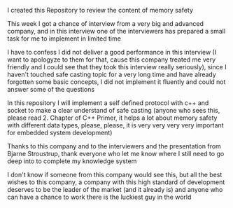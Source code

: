 I created this Repository to review the content of memory safety

This week I got a chance of interview from a very big and advanced company,
and in this interview one of the interviewers has prepared a small task for me to implement in limited time

I have to confess I did not deliver a good performance in this interview (I want to apologyze to them for that,
cause this company treated me very friendly and I could see that they took this interview really seriously),
since I haven't touched safe casting topic for a very long time and have already forgotten some basic concepts,
I did not implement it fluently and could not answer some of the questions

In this repository I will implement a self defined protocol with c++ and socket to make a clear understand of safe casting
(anyone who sees this, please read 2. Chapter of C++ Primer, it helps a lot about memory safety with different data types, please, please,
it is very very very very important for embedded system development)

Thanks to this company and to the interviewers and the presentation from Bjarne Stroustrup, thank everyone who let me know where I still need
to go deep into to complete my knowledge system

I don't know if someone from this company would see this, but all the best wishes to this company, a company with this high standard of development
deserves to be the leader of the market (and it already is) and anyone who can have a chance to work there is the luckiest guy in the world
